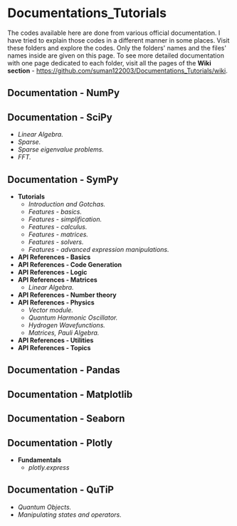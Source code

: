 # Documentations_Tutorials
The codes available here are done from various official documentation. I have tried to explain those codes in a different manner in some places. Visit these folders and explore the codes. Only the folders' names and the files' names inside are given on this page. To see more detailed documentation with one page dedicated to each folder, visit all the pages of the **Wiki section** - https://github.com/suman122003/Documentations_Tutorials/wiki.


## Documentation - NumPy

## Documentation - SciPy
* *Linear Algebra.*
* *Sparse.*
* *Sparse eigenvalue problems.*
* *FFT.*
## Documentation - SymPy
* **Tutorials**
  - *Introduction and Gotchas.*
  - *Features - basics.*
  - *Features - simplification.*
  - *Features - calculus.*
  - *Features - matrices.*
  - *Features - solvers.*
  - *Features - advanced expression manipulations.*
* **API References - Basics**
* **API References - Code Generation**
* **API References - Logic**
* **API References - Matrices**
  - *Linear Algebra.*
* **API References - Number theory**
* **API References - Physics**
  - *Vector module.*
  - *Quantum Harmonic Oscillator.*
  - *Hydrogen Wavefunctions.*
  - *Matrices, Pauli Algebra.*
* **API References - Utilities**
* **API References - Topics**
## Documentation - Pandas

## Documentation - Matplotlib

## Documentation - Seaborn

## Documentation - Plotly
* **Fundamentals**
  - *plotly.express*
## Documentation - QuTiP
* *Quantum Objects.*
* *Manipulating states and operators.*
